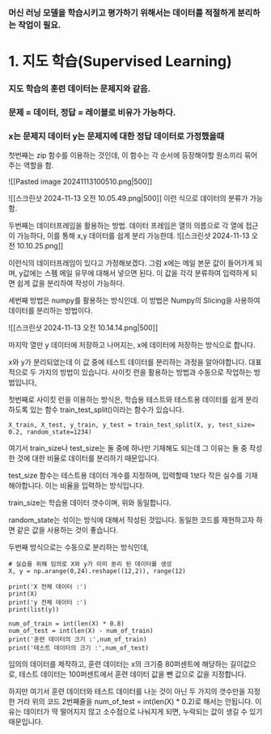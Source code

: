 ### 머신 러닝 모델을 학습시키고 평가하기 위해서는 데이터를 적절하게 분리하는 작업이 필요.

# 1. 지도 학습(Supervised Learning)
### 지도 학습의 훈련 데이터는 문제지와 같음.
### **문제 = 데이터, 정답 = 레이블**로 비유가 가능하다.
### x는 문제지 데이터 y는 문제지에 대한 정답 데이터로 가정했을때

첫번째는 zip 함수를 이용하는 것인데,
이 함수는 각 순서에 등장해야할 원소끼리 묶어주는 역할을 함.

![[Pasted image 20241113100510.png|500]]

![[스크린샷 2024-11-13 오전 10.05.49.png|500]]
이런 식으로 데이터의 분류가 가능함.

두번째는 데이터프레임을 활용하는 방법.
데이터 프레임은 열의 의름으로 각 열에 접근이 가능하다, 이를 통해 x,y 데이터를 쉽게 분리 가능한데.
![[스크린샷 2024-11-13 오전 10.10.25.png]]

이런식의 데이터프레임이 있다고 가정해보겠다.
그럼 x에는 메일 본문 값이 들어가게 되며, y값에는 스펨 메일 유무에 대해서 넣으면 된다.
이 값을 각각 분류하여 입력하게 되면 쉽게 값을 분리하여 작성이 가능하다.

세번째 방법은 numpy를 활용하는 방식인데.
이 방법은 Numpy의 Slicing을 사용하여 데이터를 분리하는 방법이다.

![[스크린샷 2024-11-13 오전 10.14.14.png|500]]

마지막 열만 y 데이터에 저장하고 나머지는, x에 데이터에 저장하는 방식으로 합니다.

x와 y가 분리되었는데 이 값 중에 테스트 데이터를 분리하는 과정을 알아야합니다.
대표적으로 두 가지의 방법이 있습니다.
사이킷 런을 활용하는 방법과 수동으로 작업하는 방법입니다,

첫번째로 사이킷 런을 이용하는 방식은, 학습용 테스트와 테스트용 데이터를 쉽게 분리하도록 있는 함수 train_test_split()이라는 함수가 있습니다.

```
X_train, X_test, y_train, y_test = train_test_split(X, y, test_size= 0.2, random_state=1234)
```
여기서 train_size나 test_size는 둘 중에 하나만 기재해도 되는데 그 이유는 둘 중 작성한 것에 대한 비율로 데이터를 분리하기 때문입니다.

test_size 함수는 테스트용 데이터 개수를 지정하며, 입력할때 1보다 작은 실수를 기재해야합니다. 이는 비율을 입력하는 방식입니다.

train_size는 학습용 데이터 갯수이며, 위와 동일합니다.

random_state는 섞이는 방식에 대해서 작성된 것입니다. 동일한 코드를 재현하고자 하면 같은 값을 사용하는 것이 좋습니다.

두번째 방식으로는 수동으로 분리하는 방식인데,
```
# 실습을 위해 임의로 X와 y가 이미 분리 된 데이터를 생성
X, y = np.arange(0,24).reshape((12,2)), range(12)

print('X 전체 데이터 :')
print(X)
print('y 전체 데이터 :')
print(list(y))
```
```
num_of_train = int(len(X) * 0.8)
num_of_test = int(len(X) - num_of_train)
print('훈련 데이터의 크기 :',num_of_train)
print('테스트 데이터의 크기 :',num_of_test)

```
임의의 데이터를 제작하고,  훈련 데이터는 x의 크기중 80퍼센트에 해당하는 길이값으로, 테스트 데이터는 100퍼센트에서 훈련 데이터 값을 뺀 값으로 값을 지정합니다.

하지만 여기서 훈련 데이터와 테스트 데이터를 나눈 것이 아닌 두 가지의 갯수만을 지정한 거라 위의 코드 2번째줄을 num_of_test = int(len(X) * 0.2)로 해서는 안됩니다. 이유는 데이터가 딱 떨어지지 않고 소수점으로 나눠지게 되면, 누락되는 값이 생길 수 있기 때문입니다.

